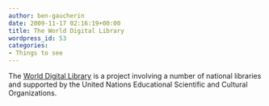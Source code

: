 ```yaml
---
author: ben-gaucherin
date: 2009-11-17 02:16:19+00:00
title: The World Digital Library
wordpress_id: 53
categories:
- Things to see
---
```


The [World Digital Library](http://www.wdl.org/en/) is a project involving a number of national libraries and supported by the United Nations Educational Scientific and Cultural Organizations.

